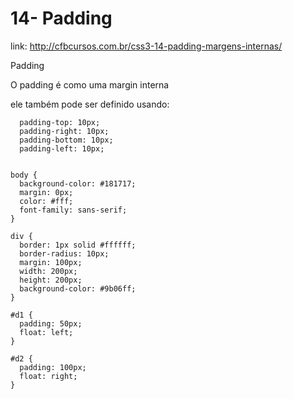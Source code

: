 # 14- Padding

link: http://cfbcursos.com.br/css3-14-padding-margens-internas/


Padding

O padding é como uma margin interna

ele também pode ser definido usando:

```
  padding-top: 10px;
  padding-right: 10px;
  padding-bottom: 10px;
  padding-left: 10px;
```

```

body {
  background-color: #181717;
  margin: 0px;
  color: #fff;
  font-family: sans-serif;
}

div {
  border: 1px solid #ffffff;
  border-radius: 10px;
  margin: 100px;
  width: 200px;
  height: 200px;
  background-color: #9b06ff;
}

#d1 {
  padding: 50px;
  float: left;
}

#d2 {
  padding: 100px;
  float: right;
}


```